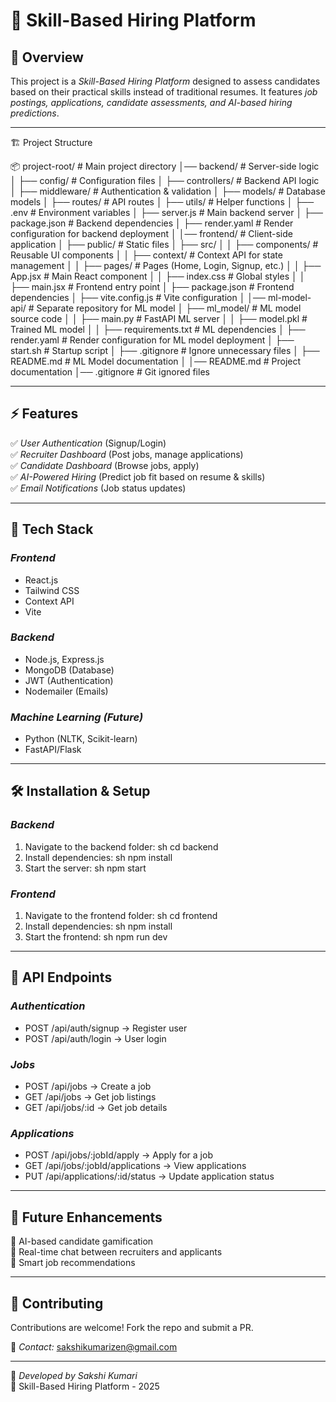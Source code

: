# 🚀 Skill-Based Hiring Platform

## 📌 Overview

This project is a _Skill-Based Hiring Platform_ designed to assess candidates based on their practical skills instead of traditional resumes. It features _job postings, applications, candidate assessments, and AI-based hiring predictions_.

---

🏗 Project Structure

📦 project-root/ # Main project directory
│── backend/ # Server-side logic
│ ├── config/ # Configuration files
│ ├── controllers/ # Backend API logic
│ ├── middleware/ # Authentication & validation
│ ├── models/ # Database models
│ ├── routes/ # API routes
│ ├── utils/ # Helper functions
│ ├── .env # Environment variables
│ ├── server.js # Main backend server
│ ├── package.json # Backend dependencies
│ ├── render.yaml # Render configuration for backend deployment
│
│── frontend/ # Client-side application
│ ├── public/ # Static files
│ ├── src/
│ │ ├── components/ # Reusable UI components
│ │ ├── context/ # Context API for state management
│ │ ├── pages/ # Pages (Home, Login, Signup, etc.)
│ │ ├── App.jsx # Main React component
│ │ ├── index.css # Global styles
│ │ ├── main.jsx # Frontend entry point
│ ├── package.json # Frontend dependencies
│ ├── vite.config.js # Vite configuration
│
│── ml-model-api/ # Separate repository for ML model
│ ├── ml_model/ # ML model source code
│ │ ├── main.py # FastAPI ML server
│ │ ├── model.pkl # Trained ML model
│ │ ├── requirements.txt # ML dependencies
│ ├── render.yaml # Render configuration for ML model deployment
│ ├── start.sh # Startup script
│ ├── .gitignore # Ignore unnecessary files
│ ├── README.md # ML Model documentation
│
│── README.md # Project documentation
│── .gitignore # Git ignored files

---

## ⚡ Features

✅ _User Authentication_ (Signup/Login)  
✅ _Recruiter Dashboard_ (Post jobs, manage applications)  
✅ _Candidate Dashboard_ (Browse jobs, apply)  
✅ _AI-Powered Hiring_ (Predict job fit based on resume & skills)  
✅ _Email Notifications_ (Job status updates)

---

## 🚀 Tech Stack

### _Frontend_

- React.js
- Tailwind CSS
- Context API
- Vite

### _Backend_

- Node.js, Express.js
- MongoDB (Database)
- JWT (Authentication)
- Nodemailer (Emails)

### _Machine Learning (Future)_

- Python (NLTK, Scikit-learn)
- FastAPI/Flask

---

## 🛠 Installation & Setup

### _Backend_

1. Navigate to the backend folder:
   sh
   cd backend
2. Install dependencies:
   sh
   npm install
3. Start the server:
   sh
   npm start

### _Frontend_

1. Navigate to the frontend folder:
   sh
   cd frontend
2. Install dependencies:
   sh
   npm install
3. Start the frontend:
   sh
   npm run dev

---

## 📌 API Endpoints

### _Authentication_

- POST /api/auth/signup → Register user
- POST /api/auth/login → User login

### _Jobs_

- POST /api/jobs → Create a job
- GET /api/jobs → Get job listings
- GET /api/jobs/:id → Get job details

### _Applications_

- POST /api/jobs/:jobId/apply → Apply for a job
- GET /api/jobs/:jobId/applications → View applications
- PUT /api/applications/:id/status → Update application status

---

## 📌 Future Enhancements

🚀 AI-based candidate gamification  
🚀 Real-time chat between recruiters and applicants  
🚀 Smart job recommendations

---

## 🤝 Contributing

Contributions are welcome! Fork the repo and submit a PR.

📩 _Contact:_ sakshikumarizen@gmail.com

---

🎯 _Developed by Sakshi Kumari_  
🚀 Skill-Based Hiring Platform - 2025

